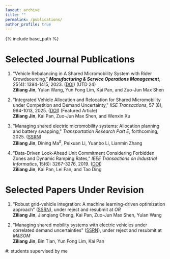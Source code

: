 ```yaml
---
layout: archive
title: ""
permalink: /publications/
author_profile: true
---
```

{% include base_path %} 

# Selected Journal Publications

1. "Vehicle Rebalancing in A Shared Micromobility System with Rider Crowdsourcing," ***Manufacturing & Service Operations Management***, 25(4): 1394-1415, 2023. ([DOI](https://pubsonline.informs.org/doi/abs/10.1287/msom.2023.1199)) (UTD 24)   
**Ziliang Jin**, Yulan Wang, Yun Fong Lim, Kai Pan, and Zuo-Jun Max Shen

1. "Integrated Vehicle Allocation and Relocation for Shared Micromobility under Competition and Demand Uncertainty," *IISE Transactions*, 57 (8), 994-1013, 2025. ([DOI](https://www.tandfonline.com/doi/abs/10.1080/24725854.2024.2404555)) (Featured Article)  
**Ziliang Jin**, Kai Pan, Zuo-Jun Max Shen, and Wenxin Xu

1. "Managing shared electric micromobility systems: Allocation planning and battery swapping," *Transportation Research Part E*, forthcoming, 2025.  ([SSRN](https://papers.ssrn.com/sol3/papers.cfm?abstract_id=4964436))   
**Ziliang Jin**, Dining Ma<sup>#</sup>, Peixuan Li, Yuanbo Li, Lianmin Zhang

1. "Data-Driven Look-Ahead Unit Commitment Considering Forbidden Zones and Dynamic Ramping Rates," *IEEE Transactions on Industrial Informatics*, 15(6): 3267-3276, 2019. ([DOI](https://ieeexplore.ieee.org/abstract/document/8493336?casa_token=9prJPr0QauMAAAAA:ywW_WcplPwc_2xz2cq_pgEYnaxjR5wW47MWsuOeoT5wwprimBnr0uX9_MqIEz9JrzoxW2bjztw))   
**Ziliang Jin**, Kai Pan, Lei Fan, and Tao Ding

# Selected Papers Under Revision

1. "Robust grid-vehicle integration: A machine learning-driven optimization approach" ([SSRN](https://papers.ssrn.com/sol3/papers.cfm?abstract_id=4701947)), under reject and resubmit at *OR*   
**Ziliang Jin**, Jianqiang Cheng, Kai Pan, Zuo-Jun Max Shen, Yulan Wang

1. "Managing shared mobility systems with electric vehicles under correlated demand uncertainties" ([SSRN](https://papers.ssrn.com/sol3/papers.cfm?abstract_id=4959578)), under reject and resubmit at *M&SOM*   
**Ziliang Jin**, Bin Tian, Yun Fong Lim, Kai Pan

#: students supervised by me

